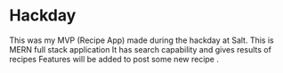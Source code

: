 # Hackday

This was my MVP (Recipe App) made during the hackday at Salt.
This is MERN full stack application
It has search capability and gives results of recipes
Features will be added to post some new recipe .
